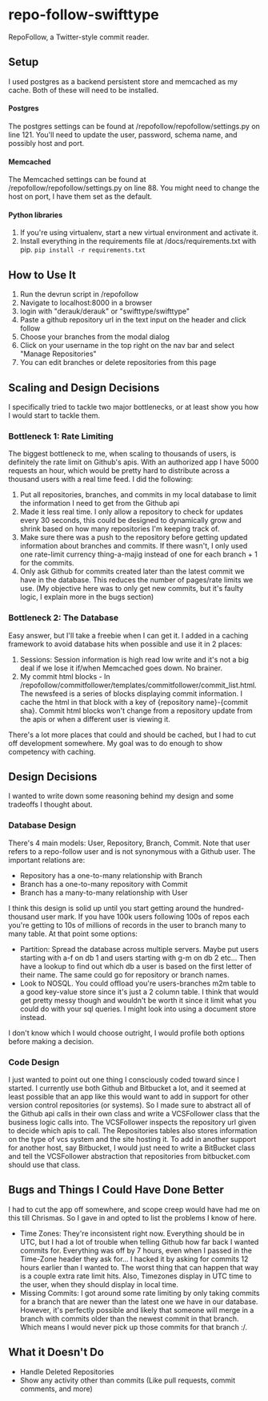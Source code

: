 repo-follow-swifttype
=====================

RepoFollow, a Twitter-style commit reader.

## Setup
I used postgres as a backend persistent store and memcached as my cache.  Both of these will need to be installed.

#### Postgres
The postgres settings can be found at /repofollow/repofollow/settings.py on line 121. You'll need to update the user, password, schema name, and possibly host and port.

#### Memcached
The Memcached settings can be found at /repofollow/repofollow/settings.py on line 88. You might need to change the host on port, I have them set as the default.

#### Python libraries
1. If you're using virtualenv, start a new virtual environment and activate it.
2. Install everything in the requirements file at /docs/requirements.txt with pip. `pip install -r requirements.txt`

## How to Use It
1. Run the devrun script in /repofollow
2. Navigate to localhost:8000 in a browser
3. login with "derauk/derauk" or "swifttype/swifttype"
4. Paste a github repository url in the text input on the header and click follow
5. Choose your branches from the modal dialog
6. Click on your username in the top right on the nav bar and select "Manage Repositories"
7. You can edit branches or delete repositories from this page

## Scaling and Design Decisions
I specifically tried to tackle two major bottlenecks, or at least show you how I would start to tackle them.

### Bottleneck 1: Rate Limiting
The biggest bottleneck to me, when scaling to thousands of users, is definitely the rate limit on Github's apis.  With an authorized app I have 5000 requests an hour, which would be pretty hard to distribute across a thousand users with a real time feed. I did the following:

1. Put all repositories, branches, and commits in my local database to limit the information I need to get from the Github api
2. Made it less real time.  I only allow a repository to check for updates every 30 seconds, this could be designed to dynamically grow and shrink based on how many repositories I'm keeping track of.
3. Make sure there was a push to the repository before getting updated information about branches and commits. If there wasn't, I only used one rate-limit currency thing-a-majig instead of one for each branch + 1 for the commits.
4. Only ask Github for commits created later than the latest commit we have in the database. This reduces the number of pages/rate limits we use. (My objective here was to only get new commits, but it's faulty logic, I explain more in the bugs section)

### Bottleneck 2: The Database
Easy answer, but I'll take a freebie when I can get it. I added in a caching framework to avoid database hits when possible and use it in 2 places:

1. Sessions: Session information is high read low write and it's not a big deal if we lose it if/when Memcached goes down. No brainer.
2. My commit html blocks - In /repofollow/commitfollower/templates/commitfollower/commit_list.html. The newsfeed is a series of blocks displaying commit information. I cache the html in that block with a key of {repository name}-{commit sha}.  Commit html blocks won't change from a repository update from the apis or when a different user is viewing it.

There's a lot more places that could and should be cached, but I had to cut off development somewhere. My goal was to do enough to show competency with caching.

## Design Decisions
I wanted to write down some reasoning behind my design and some tradeoffs I thought about. 

### Database Design
There's 4 main models: User, Repository, Branch, Commit.  Note that user refers to a repo-follow user and is not synonymous with a Github user. The important relations are:

* Repository has a one-to-many relationship with Branch
* Branch has a one-to-many repository with Commit
* Branch has a many-to-many relationship with User

I think this design is solid up until you start getting around the hundred-thousand user mark.  If you have 100k users following 100s of repos each you're getting to 10s of millions of records in the user to branch many to many table. At that point some options:

* Partition: Spread the database across multiple servers. Maybe put users starting with a-f on db 1 and users starting with g-m on db 2 etc... Then have a lookup to find out which db a user is based on the first letter of their name.  The same could go for repository or branch names.
* Look to NOSQL.  You could offload you're users-branches m2m table to a good key-value store since it's just a 2 column table.  I think that would get pretty messy though and wouldn't be worth it since it limit what you could do with your sql queries.  I might look into using a document store instead.

I don't know which I would choose outright, I would profile both options before making a decision.

### Code Design
I just wanted to point out one thing I consciously coded toward since I started.  I currently use both Github and Bitbucket a lot, and it seemed at least possible that an app like this would want to add in support for other version control repositories (or systems).  So I made sure to abstract all of the Github api calls in their own class and write a VCSFollower class that the business logic calls into.  The VCSFollower inspects the repository url given to decide which apis to call. The Repositories tables also stores information on the type of vcs system and the site hosting it.  To add in another support for another host, say Bitbucket, I would just need to write a BitBucket class and tell the VCSFollower abstraction that repositories from bitbucket.com should use that class.


## Bugs and Things I Could Have Done Better
I had to cut the app off somewhere, and scope creep would have had me on this till Chrismas. So I gave in and opted to list the problems I know of here.
* Time Zones: They're inconsistent right now.  Everything should be in UTC, but I had a lot of trouble when telling Github how far back I wanted commits for.  Everything was off by 7 hours, even when I passed in the Time-Zone header they ask for...  I hacked it by asking for commits 12 hours earlier than I wanted to.  The worst thing that can happen that way is a couple extra rate limit hits.  Also, Timezones display in UTC time to the user, when they should display in local time.
* Missing Commits: I got around some rate limiting by only taking commits for a branch that are newer than the latest one we have in our database. However, it's perfectly possible and likely that someone will merge in a branch with commits older than the newest commit in that branch.  Which means I would never pick up those commits for that branch :/.

## What it Doesn't Do
* Handle Deleted Repositories
* Show any activity other than commits (Like pull requests, commit comments, and more)
